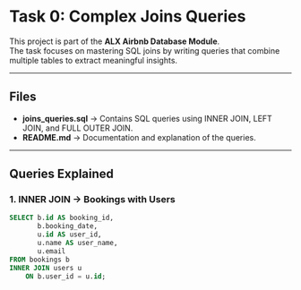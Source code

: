 # Task 0: Complex Joins Queries

This project is part of the **ALX Airbnb Database Module**.  
The task focuses on mastering SQL joins by writing queries that combine multiple tables to extract meaningful insights.

---

## Files

- **joins_queries.sql** → Contains SQL queries using INNER JOIN, LEFT JOIN, and FULL OUTER JOIN.
- **README.md** → Documentation and explanation of the queries.

---

## Queries Explained

### 1. INNER JOIN → Bookings with Users

```sql
SELECT b.id AS booking_id,
       b.booking_date,
       u.id AS user_id,
       u.name AS user_name,
       u.email
FROM bookings b
INNER JOIN users u
    ON b.user_id = u.id;
```
